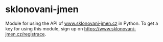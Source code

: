# sklonovani-jmen
Module for using the API of www.sklonovani-jmen.cz in Python.
To get a key for using this module, sign up on https://www.sklonovani-jmen.cz/registrace.
